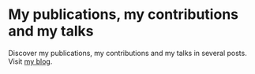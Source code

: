# My publications, my contributions and my talks

Discover my publications, my contributions and my talks in several posts. Visit [my blog](https://lclettry-pub.netlify.app).
